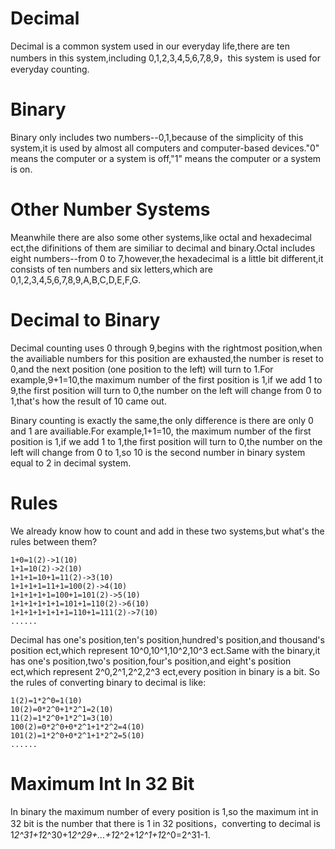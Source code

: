 # Decimal

Decimal is a common system used in our everyday life,there are ten numbers in this system,including 0,1,2,3,4,5,6,7,8,9，this system is used for everyday counting.

# Binary 

Binary only includes two numbers--0,1,because of the simplicity of this system,it is used by almost all computers and computer-based devices."0" means the computer or a system is off,"1" means the computer or a system is on.

# Other Number Systems

Meanwhile there are also some other systems,like octal and hexadecimal ect,the difinitions of them are similiar to decimal and binary.Octal includes eight numbers--from 0 to 7,however,the hexadecimal is a little bit different,it consists of ten numbers and six letters,which are 0,1,2,3,4,5,6,7,8,9,A,B,C,D,E,F,G.

# Decimal to Binary 

Decimal counting uses 0 through 9,begins with the rightmost position,when the availiable numbers for this position are exhausted,the number is reset to 0,and the next position (one position to the left) will turn to 1.For example,9+1=10,the maximum number of the first position is 1,if we add 1 to 9,the first position will turn to 0,the number on the left will change from 0 to 1,that's how the result of 10 came out.

Binary counting is exactly the same,the only difference is there are only 0 and 1 are availiable.For example,1+1=10, the maximum number of the first position is 1,if we add 1 to 1,the first position will turn to 0,the number on the left will change from 0 to 1,so 10 is the second number in binary system equal to 2 in decimal system.

# Rules

We already know how to count and add in these two systems,but what's the rules between them?
```
1+0=1(2)->1(10)
1+1=10(2)->2(10)
1+1+1=10+1=11(2)->3(10)
1+1+1+1=11+1=100(2)->4(10)
1+1+1+1+1=100+1=101(2)->5(10)
1+1+1+1+1+1=101+1=110(2)->6(10)
1+1+1+1+1+1+1=110+1=111(2)->7(10)
......
```

Decimal has one's position,ten's position,hundred's position,and thousand's position ect,which represent 10^0,10^1,10^2,10^3 ect.Same with the binary,it has one's position,two's position,four's position,and eight's position ect,which represent 2^0,2^1,2^2,2^3 ect,every position in binary is a bit.
So the rules of converting binary to decimal is like:
```
1(2)=1*2^0=1(10)
10(2)=0*2^0+1*2^1=2(10)
11(2)=1*2^0+1*2^1=3(10)
100(2)=0*2^0+0*2^1+1*2^2=4(10)
101(2)=1*2^0+0*2^1+1*2^2=5(10)
......
```

# Maximum Int In 32 Bit

In binary the maximum number of every position is 1,so the maximum int in 32 bit is the number that there is 1 in 32 positions，converting to decimal is 1*2^31+1*2^30+1*2^29+...+1*2^2+1*2^1+1*2^0=2^31-1.

